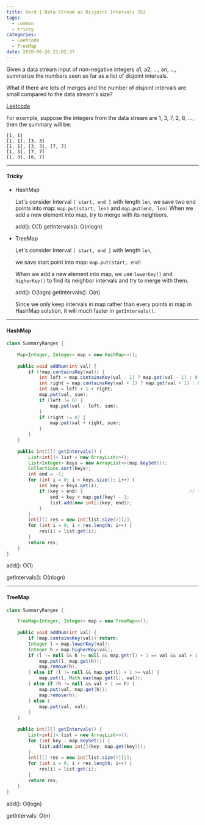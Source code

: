 ```yaml
---
title: Hard | Data Stream as Disjoint Intervals 352
tags:
  - common
  - tricky
categories:
  - Leetcode
  - TreeMap
date: 2020-06-26 21:02:37
---
```


Given a data stream input of non-negative integers a1, a2, ..., an, ..., summarize the numbers seen so far as a list of disjoint intervals.

What if there are lots of merges and the number of disjoint intervals are small compared to the data stream's size?

[Leetcode](https://leetcode.com/problems/data-stream-as-disjoint-intervals/)

<!--more-->

For example, suppose the integers from the data stream are 1, 3, 7, 2, 6, ..., then the summary will be:

```
[1, 1]
[1, 1], [3, 3]
[1, 1], [3, 3], [7, 7]
[1, 3], [7, 7]
[1, 3], [6, 7]
```

---

#### Tricky 

* HashMap 

  Let's consider Interval `[ start, end ]` with length `len`,
  we save two end points into map: `map.put(start, len)` and `map.put(end, len)`
  When we add a new element into map, try to merge with its neighbors.

  add(): O(1)			getIntervals(): O(nlogn)

* TreeMap

  Let's consider Interval `[ start, end ]` with length `len`,

  we save start point into map: `map.put(start, end)`

  When we add a new element into map, we use `lowerKey()` and `higherKey()` to find its neighbor intervals and try to merge with them.

  add(): O(logn)	  getIntervals(): O(n)

  Since we only keep intervals in map rather than every points in map in HashMap solution, it will much faster in `getIntervals()`.

---

#### HashMap

```java
class SummaryRanges {
    
    Map<Integer, Integer> map = new HashMap<>();
    
    public void addNum(int val) {
        if (!map.containsKey(val)) {
            int left = map.containsKey(val - 1) ? map.get(val - 1) : 0;               // get left neighbor's length
            int right = map.containsKey(val + 1) ? map.get(val + 1) : 0;           // get right neighbor's length
            int sum = left + 1 + right;
            map.put(val, sum);
            if (left != 0) {
                map.put(val - left, sum);
            }
            if (right != 0) {
                map.put(val + right, sum);
            }
        }
    }
    
    public int[][] getIntervals() {
        List<int[]> list = new ArrayList<>();
        List<Integer> keys = new ArrayList<>(map.keySet());
        Collections.sort(keys);
        int end = -1;
        for (int i = 0; i < keys.size(); i++) {
            int key = keys.get(i);
            if (key > end) {                                       // find a new interval
                end = key + map.get(key) - 1;
                list.add(new int[]{key, end});
            }
        }
        int[][] res = new int[list.size()][2];
        for (int i = 0; i < res.length; i++) {
            res[i] = list.get(i);
        }
        return res;
    }
}
```

add(): O(1)

getIntervals(): O(nlogn)

---

#### TreeMap

```java
class SummaryRanges {

    TreeMap<Integer, Integer> map = new TreeMap<>();
    
    public void addNum(int val) {
        if (map.containsKey(val)) return;
        Integer l = map.lowerKey(val);
        Integer h = map.higherKey(val);
        if (l != null && h != null && map.get(l) + 1 == val && val + 1 == h) {
            map.put(l, map.get(h));
            map.remove(h);
        } else if (l != null && map.get(l) + 1 >= val) {
            map.put(l, Math.max(map.get(l), val));
        } else if (h != null && val + 1 == h) {
            map.put(val, map.get(h));
            map.remove(h);
        } else {
            map.put(val, val);
        }
    }
    
    public int[][] getIntervals() {
        List<int[]> list = new ArrayList<>();
        for (int key : map.keySet()) {
            list.add(new int[]{key, map.get(key)});
        }
        int[][] res = new int[list.size()][2];
        for (int i = 0; i < res.length; i++) {
            res[i] = list.get(i);
        }
        return res;
    }
}
```

add(): O(logn)

getIntervals: O(n)

